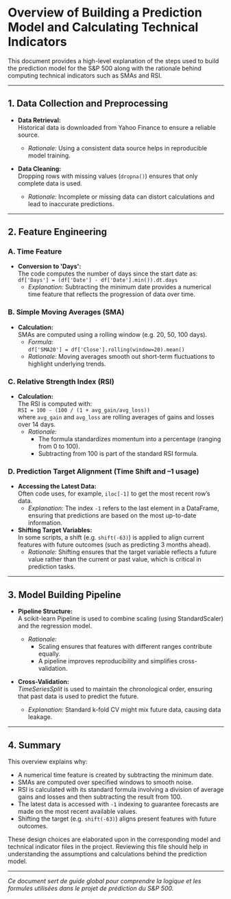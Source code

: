 # Overview of Building a Prediction Model and Calculating Technical Indicators

This document provides a high-level explanation of the steps used to build the prediction model for the S&P 500 along with the rationale behind computing technical indicators such as SMAs and RSI.

---

## 1. Data Collection and Preprocessing

- **Data Retrieval:**  
  Historical data is downloaded from Yahoo Finance to ensure a reliable source.  
  - *Rationale:* Using a consistent data source helps in reproducible model training.

- **Data Cleaning:**  
  Dropping rows with missing values (`dropna()`) ensures that only complete data is used.  
  - *Rationale:* Incomplete or missing data can distort calculations and lead to inaccurate predictions.

---

## 2. Feature Engineering

### A. Time Feature
- **Conversion to 'Days':**  
  The code computes the number of days since the start date as:  
  `df['Days'] = (df['Date'] - df['Date'].min()).dt.days`  
  - *Explanation:* Subtracting the minimum date provides a numerical time feature that reflects the progression of data over time.

### B. Simple Moving Averages (SMA)
- **Calculation:**  
  SMAs are computed using a rolling window (e.g. 20, 50, 100 days).  
  - *Formula:*  
    `df['SMA20'] = df['Close'].rolling(window=20).mean()`  
  - *Rationale:* Moving averages smooth out short-term fluctuations to highlight underlying trends.

### C. Relative Strength Index (RSI)
- **Calculation:**  
  The RSI is computed with:  
  `RSI = 100 - (100 / (1 + avg_gain/avg_loss))`  
  where `avg_gain` and `avg_loss` are rolling averages of gains and losses over 14 days.
  - *Rationale:*  
    - The formula standardizes momentum into a percentage (ranging from 0 to 100).  
    - Subtracting from 100 is part of the standard RSI formula.
  
### D. Prediction Target Alignment (Time Shift and –1 usage)
- **Accessing the Latest Data:**  
  Often code uses, for example, `iloc[-1]` to get the most recent row’s data.  
  - *Explanation:* The index `-1` refers to the last element in a DataFrame, ensuring that predictions are based on the most up-to-date information.
- **Shifting Target Variables:**  
  In some scripts, a shift (e.g. `shift(-63)`) is applied to align current features with future outcomes (such as predicting 3 months ahead).  
  - *Rationale:* Shifting ensures that the target variable reflects a future value rather than the current or past value, which is critical in prediction tasks.

---

## 3. Model Building Pipeline

- **Pipeline Structure:**  
  A scikit-learn Pipeline is used to combine scaling (using StandardScaler) and the regression model.  
  - *Rationale:*  
    - Scaling ensures that features with different ranges contribute equally.
    - A pipeline improves reproducibility and simplifies cross-validation.

- **Cross-Validation:**  
  *TimeSeriesSplit* is used to maintain the chronological order, ensuring that past data is used to predict the future.  
  - *Explanation:* Standard k-fold CV might mix future data, causing data leakage.

---

## 4. Summary

This overview explains why:
- A numerical time feature is created by subtracting the minimum date.
- SMAs are computed over specified windows to smooth noise.
- RSI is calculated with its standard formula involving a division of average gains and losses and then subtracting the result from 100.
- The latest data is accessed with `-1` indexing to guarantee forecasts are made on the most recent available values.
- Shifting the target (e.g. `shift(-63)`) aligns present features with future outcomes.

These design choices are elaborated upon in the corresponding model and technical indicator files in the project. Reviewing this file should help in understanding the assumptions and calculations behind the prediction model.

---

*Ce document sert de guide global pour comprendre la logique et les formules utilisées dans le projet de prédiction du S&P 500.*
